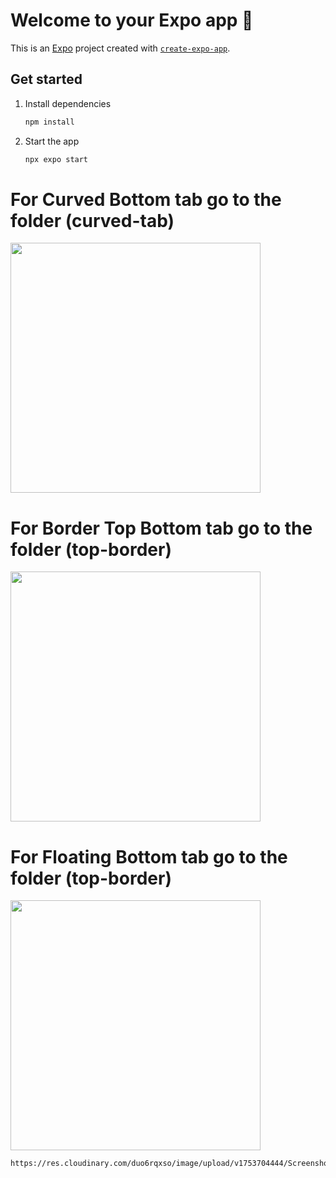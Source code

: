 # Welcome to your Expo app 👋

This is an [Expo](https://expo.dev) project created with [`create-expo-app`](https://www.npmjs.com/package/create-expo-app).

## Get started

1. Install dependencies

   ```bash
   npm install
   ```

2. Start the app

   ```bash
   npx expo start
   ```



# For Curved Bottom tab go to the folder (curved-tab)
<img src="https://res.cloudinary.com/duo6rqxso/image/upload/v1753704444/Screenshot_2025-07-28_172635_fdmfsa.png" width="400" />

# For Border Top Bottom tab go to the folder (top-border)
<img src="https://res.cloudinary.com/duo6rqxso/image/upload/v1753704837/WhatsApp_Image_2025-07-28_at_5.25.37_PM_dh1zlf.jpg" width="400" />


# For Floating Bottom tab go to the folder (top-border)
<img src="https://res.cloudinary.com/duo6rqxso/image/upload/v1753704964/WhatsApp_Image_2025-07-28_at_5.25.36_PM_ar3uc1.jpg" width="400" />

   ```bash
https://res.cloudinary.com/duo6rqxso/image/upload/v1753704444/Screenshot_2025-07-28_172635_fdmfsa.png  
 ```
